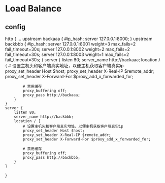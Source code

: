 # Load Balance
## config
http {
    ...
    upstream backaaa {
        #ip_hash;
        server 127.0.0.1:8000;
    }
    upstream backbbb {
        #ip_hash;
        server 127.0.0.1:8001 weight=3 max_fails=2 fail_timeout=30s;
        server 127.0.0.1:8002 weight=2 max_fails=2 fail_timeout=30s;
        server 127.0.0.1:8003 weight=1 max_fails=2 fail_timeout=30s;
    }
    server {
        listen 80;
        server_name http://backaaa;
        location / {
            # 设置主机头和客户端真实地址，以便主机获取客户端真实ip
            proxy_set_header Host $host;
            proxy_set_header X-Real-IP $remote_addr;
            proxy_set_header X-Forward-For $proxy_add_x_forwarded_for;

            # 禁用缓存
            proxy_buffering off;
            proxy_pass http://backaaa;
        }
    }
    server {
        listen 80;
        server_name http://backbbb;
        location / {
            # 设置主机头和客户端真实地址，以便主机获取客户端真实ip
            proxy_set_header Host $host;
            proxy_set_header X-Real-IP $remote_addr;
            proxy_set_header X-Forward-For $proxy_add_x_forwarded_for;

            # 禁用缓存
            proxy_buffering off;
            proxy_pass http://backbbb;
        }
    }
}
